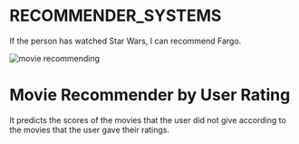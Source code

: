 # RECOMMENDER_SYSTEMS

If the person has watched Star Wars, I can recommend Fargo.

![movie recommending](https://user-images.githubusercontent.com/73308365/120543418-f84a7d80-c3f4-11eb-8df4-54b0a0b02835.png)

# Movie Recommender by User Rating 
It predicts the scores of the movies that the user did not give according to the movies that the user gave their ratings.
